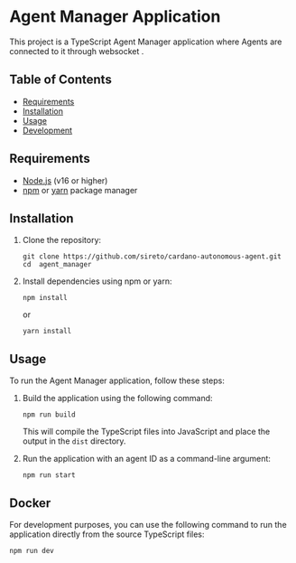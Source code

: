 #  Agent Manager Application

This project is a TypeScript Agent Manager application where Agents are connected to it through websocket .

## Table of Contents
- [Requirements](#requirements)
- [Installation](#installation)
- [Usage](#usage)
- [Development](#development)

## Requirements

- [Node.js](https://nodejs.org/) (v16 or higher)
- [npm](https://www.npmjs.com/) or [yarn](https://yarnpkg.com/) package manager

## Installation

1. Clone the repository:

    ```shell
    git clone https://github.com/sireto/cardano-autonomous-agent.git
    cd  agent_manager
    ```

2. Install dependencies using npm or yarn:

    ```shell
    npm install
    ```

    or

    ```shell
    yarn install
    ```

## Usage

To run the Agent Manager application, follow these steps:

1. Build the application using the following command:

    ```shell
    npm run build
    ```

    This will compile the TypeScript files into JavaScript and place the output in the `dist` directory.

2. Run the application with an agent ID as a command-line argument:

    ```shell
    npm run start 
    ```


## Docker 

For development purposes, you can use the following command to run the application directly from the source TypeScript files:

```shell
npm run dev
